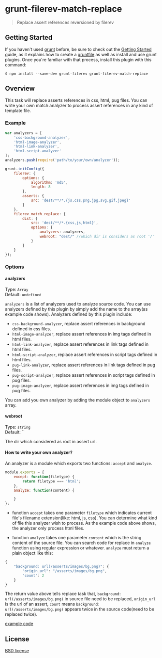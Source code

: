 # grunt-filerev-match-replace

> Replace assert references reversioned by filerev

## Getting Started

If you haven't used [grunt][] before, be sure to check out the [Getting Started][] guide, as it explains how to create a [gruntfile][Getting Started] as well as install and use grunt plugins. Once you're familiar with that process, install this plugin with this command:

```
$ npm install --save-dev grunt-filerev grunt-filerev-match-replace
```

[grunt]: http://gruntjs.com
[Getting Started]: http://gruntjs.com/getting-started


## Overview

This task will replace asserts references in css, html, pug files. You can write your own match analyzer to process assert references in any kind of template file.


### Example

```js
var analyzers = [
    'css-background-analyzer',
    'html-image-analyzer',
    'html-link-analyzer',
    'html-script-analyzer'
];
analyzers.push(require('path/to/your/own/analyzer'));

grunt.initConfig({
    filerev: {
        options: {
            algorithm: 'md5',
            length: 8
        },
        asserts: {
            src: 'dest/**/*.{js,css,png,jpg,svg,gif,jpeg}'
        }
    },
    filerev_match_replace: {
        dist: {
            src: 'dest/**/*.{css,js,html}',
            options: {
                analyzers: analyzers,
                webroot: "dest/" //which dir is considers as root '/'
            }
        }
    }
});
```

### Options

#### analyzers

Type: `Array`<br>
Default: `undefined`

`analyzers` is a list of analyzers used to analyze source code.
You can use analyzers defined by this plugin by simply add the name to the array(as example code shows).
Analyzers defined by this plugin include:

- `css-background-analyzer`, replace assert references in background defined in css files.
- `html-image-analyzer`, replace assert references in img tags defined in html files.
- `html-link-analyzer`, replace assert references in link tags defined in html files.
- `html-script-analyzer`, replace assert references in script tags defined in html files.
- `pug-link-analyzer`, replace assert references in link tags defined in pug files.
- `pug-script-analyzer`, replace assert references in script tags defined in pug files.
- `pug-image-analyzer`, replace assert references in img tags defined in pug files.

You can add you own analyzer by adding the module object to `analyzers` array.

#### webroot

Type: `string`<br>
Default: ``

The dir which considered as root in assert url.

#### How to write your own analyzer?

An analyzer is a module which exports two functions: `accept` and `analyze`.

```js
module.exports = {
    except: function(filetype) {
        return filetype === 'html';
    },
    analyze: function(content) {

    }
};
```

- function `accept` takes one parameter `filetype` which indicates current file's filename extension(like: html, js, css).
You can determine what kind of file this analyzer wish to process. As the example code above shows, the analyzer only process html files.

- function `analyze` takes one parameter `content` which is the string content of the source file.
You can search code for replace in `analyze` function using regular expression or whatever.
`analyze` must return a plain object like this:

```js
{
    "background: url(/asserts/images/bg.png)": {
        "origin_url": "/asserts/images/bg.png",
        "count": 2
    }
}
```
The return value above tells replace task that, `background: url(/asserts/images/bg.png)` in source file need to be replaced, `origin_url` is the url of an assert, `count` means `background: url(/asserts/images/bg.png)` appears twice in the source code(need to be replaced twice).

[example code](https://github.com/aimicheng/grunt-filerev-match-replace/blob/master/lib/analyzers/css-background-analyzer.js)

## License

[BSD license](http://opensource.org/licenses/bsd-license.php)
